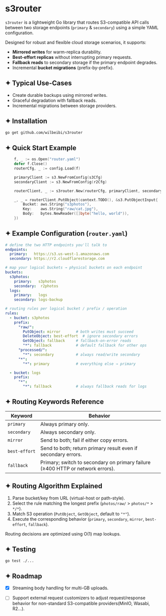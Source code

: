 # s3router

`s3router` is a lightweight Go library that routes S3-compatible API calls between two storage endpoints (`primary` & `secondary`) using a simple YAML configuration.

Designed for robust and flexible cloud storage scenarios, it supports:
* **Mirrored writes** for warm-replica durability.
* **Best-effort replicas** without interrupting primary requests.
* **Fallback reads** to secondary storage if the primary endpoint degrades.
* Incremental **bucket migrations** (prefix-by-prefix).

## ✦ Typical Use-Cases

* Create durable backups using mirrored writes.
* Graceful degradation with fallback reads.
* Incremental migrations between storage providers.

## ✦ Installation

```bash
go get github.com/wilbeibi/s3router
```

## ✦ Quick Start Example

```go
	f, _ := os.Open("router.yaml")
	defer f.Close()
	routerCfg, _ := config.Load(f)

	primaryClient := s3.NewFromConfig(s3Cfg)
	secondaryClient := s3.NewFromConfig(r2Cfg)

	routerClient, _ := s3router.New(routerCfg, primaryClient, secondaryClient)

	_, _ = routerClient.PutObject(context.TODO(), &s3.PutObjectInput{
		Bucket: aws.String("s3photos"),
		Key:    aws.String("raw/cat.jpg"),
		Body:   bytes.NewReader([]byte("hello, world")),
	})


```

## ✦ Example Configuration (`router.yaml`)

```yaml
# define the two HTTP endpoints you'll talk to
endpoints:
  primary:   https://s3.us-west-1.amazonaws.com
  secondary: https://r2.cloudflarestorage.com

# map your logical buckets → physical buckets on each endpoint
buckets:
  s3photos:
    primary:   s3photos
    secondary:  r2photos
  logs:
    primary:   logs
    secondary: logs-backup

# routing rules per logical bucket / prefix / operation
rules:
  - bucket: s3photos
    prefix:
      "raw/":
        PutObject: mirror       # both writes must succeed
        DeleteObject: best-effort  # ignore secondary errors
        GetObject: fallback     # fallback‐on‐error reads
        "*": fallback           # default fallback for other ops
      "processed/":
        "*": secondary          # always read/write secondary
      "*":
        "*": primary            # everything else → primary

  - bucket: logs
    prefix:
      "*":
        "*": fallback           # always fallback reads for logs
```

## ✦ Routing Keywords Reference

| Keyword       | Behavior                                                                       |
| ------------- | ------------------------------------------------------------------------------ |
| `primary`     | Always primary only.                                                           |
| `secondary`   | Always secondary only.                                                         |
| `mirror`      | Send to both; fail if either copy errors.                                      |
| `best‑effort` | Send to both; return primary result even if secondary errors.                  |
| `fallback`    | Primary; switch to secondary on primary failure (≥400 HTTP or network errors). |

## ✦ Routing Algorithm Explained

1. Parse bucket/key from URL (virtual-host or path-style).
2. Select the rule matching the longest prefix (`photos/raw/` > `photos/*` > `*/*`).
3. Match S3 operation (`PutObject`, `GetObject`, default to `"*"`).
4. Execute the corresponding behavior (`primary`, `secondary`, `mirror`, `best-effort`, `fallback`).

Routing decisions are optimized using O(1) map lookups.

## ✦ Testing

```bash
go test ./...
```

## ✦ Roadmap

- [x] Streaming body handling for multi-GB uploads.
- [ ] Support external request customizers to adjust request/response behavior for non-standard S3-compatible providers(MinIO, Wasabi, R2...).

